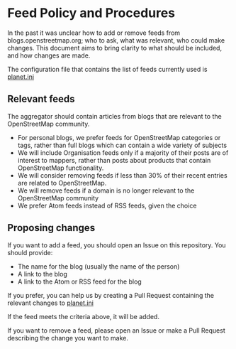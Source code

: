 # Feed Policy and Procedures

In the past it was unclear how to add or remove feeds from blogs.openstreetmap.org; who to ask, what was relevant, who could make changes. This document aims to bring clarity to what should be included, and how changes are made.

The configuration file that contains the list of feeds currently used is [planet.ini](planet.ini)

## Relevant feeds

The aggregator should contain articles from blogs that are relevant to the OpenStreetMap community.

* For personal blogs, we prefer feeds for OpenStreetMap categories or tags, rather than full blogs which can contain a wide variety of subjects
* We will include Organisation feeds only if a majority of their posts are of interest to mappers, rather than posts about products that contain OpenStreetMap functionality.
* We will consider removing feeds if less than 30% of their recent entries are related to OpenStreetMap.
* We will remove feeds if a domain is no longer relevant to the OpenStreetMap community
* We prefer Atom feeds instead of RSS feeds, given the choice

## Proposing changes

If you want to add a feed, you should open an Issue on this repository. You should provide:

* The name for the blog (usually the name of the person)
* A link to the blog
* A link to the Atom or RSS feed for the blog

If you prefer, you can help us by creating a Pull Request containing the relevant changes to [planet.ini](planet.ini)

If the feed meets the criteria above, it will be added.

If you want to remove a feed, please open an Issue or make a Pull Request describing the change you want to make.
